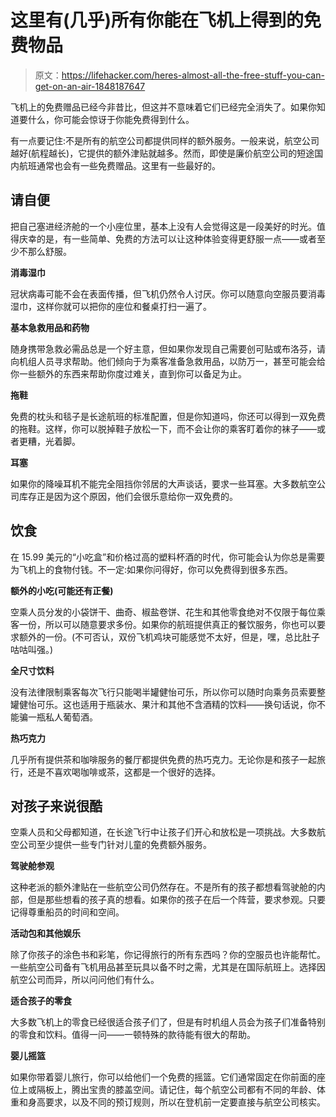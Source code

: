 # 这里有(几乎)所有你能在飞机上得到的免费物品

> 原文：<https://lifehacker.com/heres-almost-all-the-free-stuff-you-can-get-on-an-air-1848187647>

飞机上的免费赠品已经今非昔比，但这并不意味着它们已经完全消失了。如果你知道要什么，你可能会惊讶于你能免费得到什么。



有一点要记住:不是所有的航空公司都提供同样的额外服务。一般来说，航空公司越好(航程越长)，它提供的额外津贴就越多。然而，即使是廉价航空公司的短途国内航班通常也会有一些免费赠品。这里有一些最好的。

## 请自便

把自己塞进经济舱的一个小座位里，基本上没有人会觉得这是一段美好的时光。值得庆幸的是，有一些简单、免费的方法可以让这种体验变得更舒服一点——或者至少不那么舒服。

**消毒湿巾**

冠状病毒可能不会在表面传播，但飞机仍然令人讨厌。你可以随意向空服员要消毒湿巾，这样你就可以把你的座位和餐桌打扫一遍了。

**基本急救用品和药物**

随身携带急救必需品总是一个好主意，但如果你发现自己需要创可贴或布洛芬，请向机组人员寻求帮助。他们倾向于为乘客准备急救用品，以防万一，甚至可能会给你一些额外的东西来帮助你度过难关，直到你可以备足为止。

**拖鞋**

免费的枕头和毯子是长途航班的标准配置，但是你知道吗，你还可以得到一双免费的拖鞋。这样，你可以脱掉鞋子放松一下，而不会让你的乘客盯着你的袜子——或者更糟，光着脚。

**耳塞**

如果你的降噪耳机不能完全阻挡你邻居的大声谈话，要求一些耳塞。大多数航空公司库存正是因为这个原因，他们会很乐意给你一双免费的。

## 饮食

在 15.99 美元的“小吃盒”和价格过高的塑料杯酒的时代，你可能会认为你总是需要为飞机上的食物付钱。不一定:如果你问得好，你可以免费得到很多东西。

**额外的小吃(可能还有正餐)**

空乘人员分发的小袋饼干、曲奇、椒盐卷饼、花生和其他零食绝对不仅限于每位乘客一份，所以可以随意要求多份。如果你的航班提供真正的餐饮服务，你也可以要求额外的一份。(不可否认，双份飞机鸡块可能感觉不太好，但是，嘿，总比肚子咕咕叫强。)

**全尺寸饮料**

没有法律限制乘客每次飞行只能喝半罐健怡可乐，所以你可以随时向乘务员索要整罐健怡可乐。这也适用于瓶装水、果汁和其他不含酒精的饮料——换句话说，你不能骗一瓶私人葡萄酒。

**热巧克力**

几乎所有提供茶和咖啡服务的餐厅都提供免费的热巧克力。无论你是和孩子一起旅行，还是不喜欢喝咖啡或茶，这都是一个很好的选择。

## 对孩子来说很酷

空乘人员和父母都知道，在长途飞行中让孩子们开心和放松是一项挑战。大多数航空公司至少提供一些专门针对儿童的免费额外服务。

**驾驶舱参观**

这种老派的额外津贴在一些航空公司仍然存在。不是所有的孩子都想看驾驶舱的内部，但是那些想看的孩子真的想看。如果你的孩子在后一个阵营，要求参观。只要记得尊重船员的时间和空间。

**活动包和其他娱乐**

除了你孩子的涂色书和彩笔，你记得旅行的所有东西吗？你的空服员也许能帮忙。一些航空公司备有飞机用品甚至玩具以备不时之需，尤其是在国际航班上。选择因航空公司而异，所以问问他们有什么。

**适合孩子的零食**

大多数飞机上的零食已经很适合孩子们了，但是有时机组人员会为孩子们准备特别的零食和饮料。值得一问——一顿特殊的款待能有很大的帮助。

**婴儿摇篮**

如果你带着婴儿旅行，你可以给他们一个免费的摇篮。它们通常固定在你前面的座位上或隔板上，腾出宝贵的膝盖空间。请记住，每个航空公司都有不同的年龄、体重和身高要求，以及不同的预订规则，所以在登机前一定要直接与航空公司核实。
